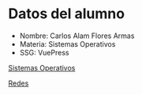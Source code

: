 # Datos del alumno
- Nombre: Carlos Alam Flores Armas
- Materia: Sistemas Operativos 
- SSG: VuePress 

[Sistemas Operativos](SO.md)

[Redes](Redes.md)